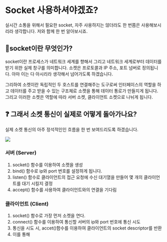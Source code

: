 # Socket 사용하셔야겠죠?

실시간 소통을 위해서 필요한 socket, 자주 사용하지는 않더라도 한 번쯤은 사용해보시리라 생각합니다.
저와 함께 한 번 알아보시죠.

## :rocket:socket이란 무엇인가?

socket이란 프로세스가 네트워크 세계를 향해서 그리고 네트워크 세계로부터 데이터를 받기 위한 실제 창구를 의미합니다. 소켓은 프로토콜과 IP 주소, 포트 넘버로 정의됩니다. 아마 이는 다 아시리라 생각해서 넘어가도록 하겠습니다.

그리하여 소켓이란 독립적인 두 호스트를 연결해주는 도구로써 인터페이스의 역할을 하고 데이터를 주고 받을 수 있는 구조체로 소켓을 통해 데이터 통로가 만들지게 됩니다. 그리고 이러한 소켓은 역할에 따라 서버 소켓, 클라이언트 소켓으로 나뉘게 됩니다.

## :question: 그래서 소켓 통신이 실제로 어떻게 돌아가나요?

실제 소켓 통신의 아주 정석적인인 흐름을 한 번 보여드리도록 하겠습니다.

<img src="https://on1ystar.github.io/public/img/socket/socket-1-3.png"></img>

### 서버 (Server)

1. socket() 함수를 이용하여 소켓을 생성
2. bind() 함수로 ip와 port 번호를 설정하게 됩니다.
3. listen() 함수로 클라이언트의 접근 요청에 수신 대기열을 만들어 몇 개의 클라이언트를 대기 시킬지 결정
4. accept() 함수를 사용하여 클라이언트와의 연결을 기다림

### 클라이언트 (Client)

1. socket() 함수로 가장 먼저 소켓을 연다.
2. connect() 함수를 이용하여 통신할 서버의 ip와 port 번호에 통신 시도
3. 통신을 시도 시, accet()함수를 이용하여 클라이언트의 socket descriptor를 반환
4. 이를 통해
